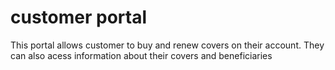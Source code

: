 # customer portal
This portal allows customer to buy and renew covers on their account.
 They can also acess information about their covers and beneficiaries

